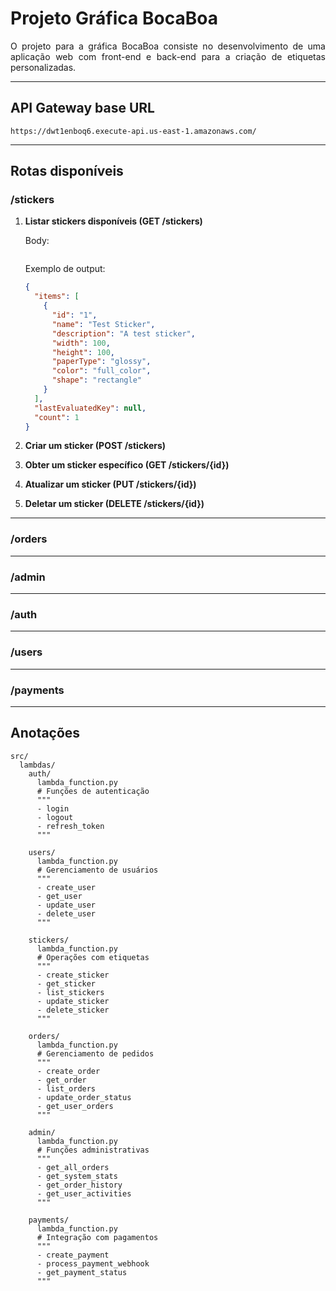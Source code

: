 <div align="justify">

# Projeto Gráfica BocaBoa

O projeto para a gráfica BocaBoa consiste no desenvolvimento de uma aplicação web com front-end e back-end para a criação de etiquetas personalizadas.

---

## API Gateway base URL
```
https://dwt1enboq6.execute-api.us-east-1.amazonaws.com/
```

---

## Rotas disponíveis

### /stickers

1. **Listar stickers disponíveis (GET /stickers)**  

    Body:
    ```json
    ```  
   
    Exemplo de output:
    ```json
    {
      "items": [
        {
          "id": "1",
          "name": "Test Sticker",
          "description": "A test sticker",
          "width": 100,
          "height": 100,
          "paperType": "glossy",
          "color": "full_color",
          "shape": "rectangle"
        }
      ],
      "lastEvaluatedKey": null,
      "count": 1
    }
    ```
2. **Criar um sticker (POST /stickers)**  
3. **Obter um sticker específico (GET /stickers/{id})**  
4. **Atualizar um sticker (PUT /stickers/{id})**  
5. **Deletar um sticker (DELETE /stickers/{id})**  

---

### /orders

---

### /admin

---

### /auth

---

### /users

---

### /payments

---

## Anotações

```
src/
  lambdas/
    auth/
      lambda_function.py
      # Funções de autenticação
      """
      - login
      - logout
      - refresh_token
      """

    users/
      lambda_function.py
      # Gerenciamento de usuários
      """
      - create_user
      - get_user
      - update_user
      - delete_user
      """

    stickers/
      lambda_function.py
      # Operações com etiquetas
      """
      - create_sticker
      - get_sticker
      - list_stickers
      - update_sticker
      - delete_sticker
      """

    orders/
      lambda_function.py
      # Gerenciamento de pedidos
      """
      - create_order
      - get_order
      - list_orders
      - update_order_status
      - get_user_orders
      """

    admin/
      lambda_function.py
      # Funções administrativas
      """
      - get_all_orders
      - get_system_stats
      - get_order_history
      - get_user_activities
      """

    payments/
      lambda_function.py
      # Integração com pagamentos
      """
      - create_payment
      - process_payment_webhook
      - get_payment_status
      """
```

</div>